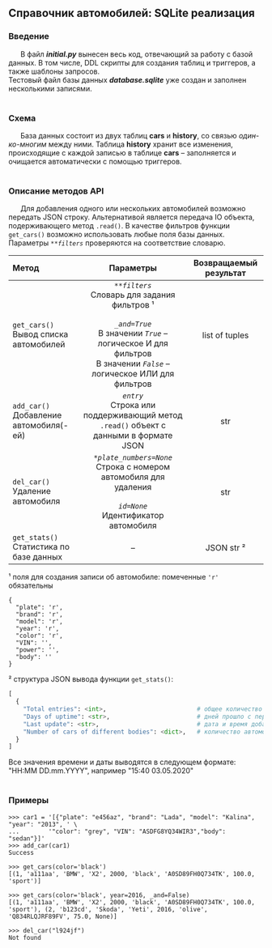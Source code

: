 ## Справочник автомобилей: SQLite реализация

### Введение
&nbsp;&nbsp;&nbsp;&nbsp;&nbsp;&nbsp;В файл ***initial.py*** вынесен весь код, отвечающий за работу с базой данных. В том числе, DDL скрипты для создания таблиц и триггеров, а также шаблоны запросов.<br/>Тестовый файл базы данных ***database.sqlite*** уже создан и заполнен несколькими записями.<br/><br/>  

### Схема
&nbsp;&nbsp;&nbsp;&nbsp;&nbsp;&nbsp;База данных состоит из двух таблиц **cars** и **history**, со связью *один-ко-многим* между ними. Таблица **history** хранит все изменения, происходящие с каждой записью в таблице **cars** – заполняется и очищается автоматически с помощью триггеров.<br/><br/>

### Описание методов API
&nbsp;&nbsp;&nbsp;&nbsp;&nbsp;&nbsp;Для добавления одного или нескольких автомобилей возможно передать JSON строку. Альтернативой является передача IO объекта, подерживающего метод `.read()`. В качестве фильтров функции `get_cars()` возможно использовать любые поля базы данных. Параметры *`**filters`* проверяются на соответствие словарю.

| Метод | Параметры | Возвращаемый результат |
| :--- | :---: | :---: |
| `get_cars()` <br/> Вывод списка автомобилей | *`**filters`*<br/>Словарь для задания фильтров &#x00B9;<br/><br/>*`_and=True`*<br/>В значении *`True`* – логическое И для фильтров<br/>В значении *`False`* – логическое ИЛИ для фильтров | list of tuples <br/> |
| `add_car()` <br/> Добавление автомобиля(-ей) | *`entry`*<br/>Строка или поддерживающий метод `.read()` объект с данными в формате JSON<br/> | str <br/> |
| `del_car()` <br/> Удаление автомобиля | *`*plate_numbers=None`*<br/>Строка с номером автомобиля для удаления<br/><br/>*`id=None`*<br/>Идентификатор автомобиля | str |
| `get_stats()` <br/> Статистика по базе данных |   –   | JSON str &#x00B2; |

&#x00B9; поля для создания записи об автомобиле: помеченные `'r'` обязательны
```
{
  "plate": 'r',
  "brand": 'r',
  "model": 'r',
  "year": 'r',
  "color": 'r',
  "VIN": '',
  "power": '',
  "body": ''
}
```
&#x00B2; структура JSON вывода функции `get_stats()`:
```python
[
  {
    "Total entries": <int>,                         # общее количество всех автомобилей в базе
    "Days of uptime": <str>,                        # дней прошло с первой записи до последнего обновления
    "Last update": <str>,                           # дата и время добавления последней записи
    "Number of cars of different bodies": <dict>,   # количество автомобилей с разным типом кузова
  }
]
```
Все значения времени и даты выводятся в следующем формате: "HH:MM DD.mm.YYYY", например "15:40 03.05.2020"
<br/><br/>

### Примеры
```python-console
>>> car1 = '[{"plate": "e456az", "brand": "Lada", "model": "Kalina", "year": "2013", ' \
...        '"color": "grey", "VIN": "ASDFG8YQ34WIR3","body": "sedan"}]'
>>> add_car(car1)
Success

>>> get_cars(color='black')
[(1, 'a111aa', 'BMW', 'X2', 2000, 'black', 'A0SD89FH0Q734TK', 100.0, 'sport')]

>>> get_cars(color='black', year=2016, _and=False)
[(1, 'a111aa', 'BMW', 'X2', 2000, 'black', 'A0SD89FH0Q734TK', 100.0, 'sport'), (2, 'b123cd', 'Skoda', 'Yeti', 2016, 'olive', 'Q834RLQJRF89FV', 75.0, None)]

>>> del_car("l924jf")
Not found
```

